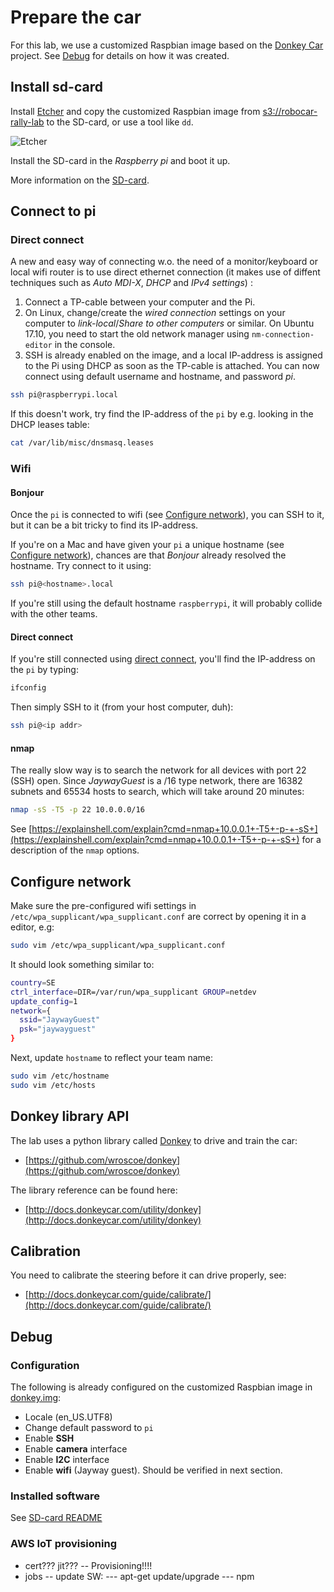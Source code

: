 # Prepare the car

For this lab, we use a customized Raspbian image based on the [Donkey Car](https://github.com/wroscoe/donkey) project. See [Debug](#debug) for details on how it was created.

## Install sd-card

Install [Etcher](https://etcher.io/) and copy the customized Raspbian image from [s3://robocar-rally-lab](s3://robocar-rally-lab) to the SD-card, or use a tool like `dd`.

![Etcher](https://etcher.io/static/screenshot.gif)

Install the SD-card in the *Raspberry pi* and boot it up.

More information on the [SD-card](../sdcard/README.md).

## Connect to pi

### Direct connect

A new and easy way of connecting w.o. the need of a monitor/keyboard or local wifi router is to use direct ethernet connection (it makes use of diffent techniques such as *Auto MDI-X*, *DHCP* and *IPv4 settings*) :

1. Connect a TP-cable between your computer and the Pi.
2. On Linux, change/create the *wired connection* settings on your computer to *link-local*/*Share to other computers* or similar. On Ubuntu 17.10, you need to start the old network manager using `nm-connection-editor` in the console.
3. SSH is already enabled on the image, and a local IP-address is assigned to the Pi using DHCP as soon as the TP-cable is attached. You can now connect using default username and hostname, and password *pi*.

```bash
ssh pi@raspberrypi.local
```

If this doesn't work, try find the IP-address of the `pi` by e.g. looking in the DHCP leases table:

```bash
cat /var/lib/misc/dnsmasq.leases
```

### Wifi


#### Bonjour

Once the `pi` is connected to wifi (see [Configure network](#configure-network)), you can SSH to it, but it can be a bit tricky to find its IP-address.

If you're on a Mac and have given your `pi` a unique hostname (see [Configure network](#configure-network)), chances are that *Bonjour* already resolved the hostname. Try connect to it using:

```bash
ssh pi@<hostname>.local
```

If you're still using the default hostname `raspberrypi`, it will probably collide with the other teams.

#### Direct connect

If you're still connected using [direct connect](#direct-connect), you'll find the IP-address on the `pi` by typing:

```bash
ifconfig
```

Then simply SSH to it (from your host computer, duh):

```bash
ssh pi@<ip addr>
```

#### nmap

The really slow way is to search the network for all devices with port 22 (SSH) open. Since *JaywayGuest* is a /16 type network, there are 16382 subnets and 65534 hosts to search, which will take around 20 minutes:

```bash
nmap -sS -T5 -p 22 10.0.0.0/16
```

See [https://explainshell.com/explain?cmd=nmap+10.0.0.1+-T5+-p-+-sS+](https://explainshell.com/explain?cmd=nmap+10.0.0.1+-T5+-p-+-sS+) for a description of the `nmap` options.

## Configure network

Make sure the pre-configured wifi settings in `/etc/wpa_supplicant/wpa_supplicant.conf` are correct by opening it in a editor, e.g:

```bash
sudo vim /etc/wpa_supplicant/wpa_supplicant.conf
```

It should look something similar to:

```bash
country=SE
ctrl_interface=DIR=/var/run/wpa_supplicant GROUP=netdev
update_config=1
network={
  ssid="JaywayGuest"
  psk="jaywayguest"
}
```

Next, update `hostname` to reflect your team name:
```bash
sudo vim /etc/hostname
sudo vim /etc/hosts
```

## Donkey library API

The lab uses a python library called [Donkey](https://github.com/wroscoe/donkey) to drive and train the car:
- [https://github.com/wroscoe/donkey](https://github.com/wroscoe/donkey)

The library reference can be found here:
- [http://docs.donkeycar.com/utility/donkey](http://docs.donkeycar.com/utility/donkey)

## Calibration

You need to calibrate the steering before it can drive properly, see:
- [http://docs.donkeycar.com/guide/calibrate/](http://docs.donkeycar.com/guide/calibrate/)

## Debug

### Configuration

The following is already configured on the customized Raspbian image in [donkey.img]():
- Locale (en_US.UTF8)
- Change default password to `pi`
- Enable **SSH**
- Enable **camera** interface
- Enable **I2C** interface
- Enable **wifi** (Jayway guest). Should be verified in next section.

### Installed software

See [SD-card README](../sdcard/README.md)

### AWS IoT provisioning

- cert??? jit??? -- Provisioning!!!!
- jobs
-- update SW:
--- apt-get update/upgrade
--- npm 